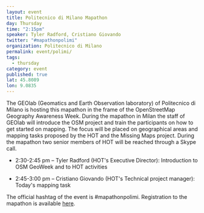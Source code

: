 ```yaml
---
layout: event
title: Politecnico di Milano Mapathon
day: Thursday
time: "2:15pm"
speaker: Tyler Radford, Cristiano Giovando
twitter: "#mapathonpolimi"
organization: Politecnico di Milano
permalink: event/polimi/
tags: 
  - thursday
category: event
published: true
lat: 45.8089
lon: 9.0835
---
```


The GEOlab (Geomatics and Earth Observation laboratory) of Politecnico di Milano is hosting this mapathon in the frame of the OpenStreetMap Geography Awareness Week. During the mapathon in Milan the staff of GEOlab will introduce the OSM project and train the participants on how to get started on mapping. The focus will be placed on geographical areas and mapping tasks proposed by the HOT and the Missing Maps project. During the mapathon two senior members of HOT will be reached through a Skype call.

- 2:30-2:45 pm – Tyler Radford (HOT's Executive Director): Introduction to OSM GeoWeek and to HOT activities

- 2:45-3:00 pm – Cristiano Giovando (HOT's Technical project manager): Today's mapping task

The official hashtag of the event is #mapathonpolimi. Registration to the mapathon is available [here](https://www.eventi.polimi.it/?lang=eng#OSMGeoWeek).
